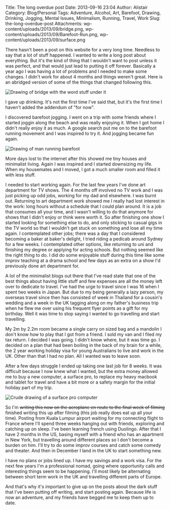 Title: The long overdue post
Date: 2013-09-16 23:04
Author: Alistair
Category: Blog/Personal
Tags: Adventure, Alcohol, Art, Barefoot, Drawing, Drinking, Jogging, Mental Issues, Minimalism, Running, Travel, Work
Slug: the-long-overdue-post
Attachments: wp-content/uploads/2013/09/bridge.png, wp-content/uploads/2013/09/Barefoot-Run.png, wp-content/uploads/2013/09/surface.png

There hasn't been a post on this website for a very long time. Needless
to say that a lot of stuff happened. I wanted to write a long post about
everything. But it's the kind of thing that I wouldn't want to post
unless it was perfect, and that would just lead to putting it off
forever. Basically a year ago I was having a lot of problems and I
needed to make some changes. I didn't work for about 4 months and things
weren't great. Here is an abridged version of some of the things that
changed following this.

![Drawing of bridge with the word stuff under it](/wp-content/uploads/2013/09/bridge.png "bridge")

I gave up drinking. It's not the first time I've said that, but it's the
first time I haven't added the addendum of "for now".

I discovered barefoot jogging. I went on a trip with some friends where
I started joggin along the beach and was really enjoying it. When I got
home I didn't really enjoy it as much. A google search put me on to the
barefoot running movement and I was inspired to try it. And jogging
became fun again.

![Drawing of man running barefoot](/wp-content/uploads/2013/09/Barefoot-Run.png "Barefoot Run")

More days lost to the internet after this showed me tiny houses and
minimalist living. Again I was inspired and I started downsizing my
life. When my housemates and I moved, I got a much smaller room and
filled it with less stuff.

I needed to start working again. For the last few years I've done art
department for TV shows. The 4 months off involved no TV work and I was
just picking up odd jobs, working for my dad and elsewhere. I was burnt
out. Returning to art department work showed me I really had lost
interest in the work: long hours without a schedule that I could plan
around. It is a job that consumes all your time, and I wasn't willing to
do that anymore for shows that I didn't enjoy or think were worth it. So
after finishing one show I started looking for something else to do, and
only sticking to casual gigs in the TV world so that I wouldn't get
stuck on something and lose all my time again. I contemplated other
jobs; there was a day that I considered becoming a baker at baker's
delight, I tried riding a pedicab around Sydney for a few weeks. I
contemplated other options, like returning to uni and finishing my
degree or applying for acting schools. But nothing seemed like the right
thing to do. I did do some enjoyable stuff during this time like some
improv teaching at a drama school and few days as an extra on a show I'd
previously done art department for.

A lot of the minimalist blogs out there that I've read state that one of
the best things about having little stuff and few expenses are all the
money left over to dedicate to travel. I've had the urge to travel since
I was 16 when I spent two weeks in Japan. But due to my being generally
a lazy person, my overseas travel since then has consisted of week in
Thailand for a cousin's wedding and a week in the UK tagging along on my
father's business trip when he flew me over using his frequent flyer
points as a gift for my birthday. Well it was time to stop saying I
wanted to go travelling and start travelling.

My 2m by 2.2m room became a single carry on sized bag and a mandolin I
don't know how to play that I got from a friend. I sold my van and I
filed my tax return. I decided I was going. I didn't know where, but it
was time go. I decided on a plan that had been boiling in the back of my
brain for a while, the 2 year working holiday visa for young Australians
to live and work in the UK. Other than that I had no plan. All I wanted
was to leave soon.

After a few days struggle I ended up taking one last job for 8 weeks. It
was difficult because I now knew what I wanted, but the extra money
allowed me to buy a new computer, a surface pro, to replace my heavy
macbook and tablet for travel and have a bit more or a safety margin for
the initial holiday part of my trip.

![Crude drawing of a surface pro computer](/wp-content/uploads/2013/09/surface.png "surface")

So I'm ~~writing this now on the aeroplane en route to the final week of
filming~~ finished writing this up after filming (this job really does
eat up all your time). Posting from Kuala Lumpur airport waiting for my
connecting flight to France where I'll spend three weeks hanging out
with friends, exploring and catching up on sleep. I've been learning
french using Duolingo. After that I have 2 months in the US, basing
myself with a friend who has an apartment in New York, but travelling
around different places so I don't become a burden on him. I'll try to
do some improv courses and catch some comedy and theater. And then in
December I land in the UK to start something new.

I have no plans or jobs lined up. I have my savings and a work visa. For
the next few years I'm a professional nomad, going where opportunity
calls and interesting things seem to be happening. I'll most likely be
alternating between short term work in the UK and travelling different
parts of Europe.

And that's why it's important to give up on the posts about the dark
stuff that I've been putting off writing, and start posting again.
Because life is now an adventure, and my friends have begged me to keep
them up to date.
